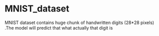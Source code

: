 # MNIST_dataset
MNIST dataset contains huge chunk of handwritten digits (28*28 pixels) .The model will predict that what actually that digit is
